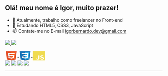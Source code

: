 ## Olá! meu nome é Igor, muito prazer!

- 🔭 Atualmente, trabalho como freelancer no Front-end
- 🌱 Estudando HTML5, CSS3, JavaScript
- 📫 Contate-me no E-mail igorbernardo.dev@gmail.com
<div align="left">
  <a href="https://github.com/xIgorBernardox">
  <img height="180em" src="https://github-readme-stats.vercel.app/api?username=xIgorBernardox&show_icons=true&theme=github_dark&include_all_commits=true&count_private=true"/>
  <img height="180em" src="https://github-readme-stats.vercel.app/api/top-langs/?username=xIgorBernardox&layout=compact&langs_count=3&theme=github_dark"/>
</div>
<div style="display: inline_block"><br>
  <img align="center" alt="xIgorBernardox-HTML" height="30" width="40" src="https://raw.githubusercontent.com/devicons/devicon/master/icons/html5/html5-original.svg">
  <img align="center" alt="xIgorBernardox-CSS" height="30" width="40" src="https://raw.githubusercontent.com/devicons/devicon/master/icons/css3/css3-original.svg">
  <img align="center" alt="xIgorBernardox-Js" height="30" width="40" src="https://raw.githubusercontent.com/devicons/devicon/master/icons/javascript/javascript-plain.svg">
</div>
<div> 
  <a href="https://www.instagram.com/xigorbernardox/?fbclid=IwAR1vU-Tn153u-NN3D5B4ohwk1mVPKDJs1hG0MlVEo22Tap0dCIILPWWqBPE" target="_blank"><img src="https://img.shields.io/badge/-Instagram-%23E4405F?style=for-the-badge&logo=instagram&logoColor=white" target="_blank"></a>
  <a href="https://www.facebook.com/xIgorBernardox/" target_"blank"><img src="https://img.shields.io/badge/Facebook-1877F2?style=for-the-badge&logo=facebook&logoColor=white" target_"blank"></a>
  <a href="https://discord.gg/Igor Bernardo#8897" target="_blank"><img src="https://img.shields.io/badge/Discord-7289DA?style=for-the-badge&logo=discord&logoColor=white" target="_blank"></a> 
  <a href = "mailto:igorbernardo.dev@gmail.com"><img src="https://img.shields.io/badge/Gmail-D14836?style=for-the-badge&logo=gmail&logoColor=white" target="_blank"></a>
</div>
  <hr>
